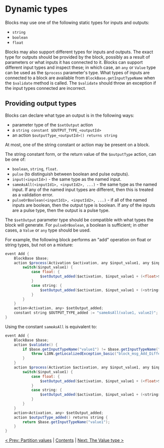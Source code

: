 # Dynamic types

Blocks may use one of the following static types for inputs and outputs:

* `string`
* `boolean`
* `float`

Blocks may also support different types for inputs and outputs. The exact type for outputs should be provided by the block, possibly as a result of parameters or what inputs it has connected to it. Blocks can support different input types and inspect these; in which case, an `any` or `Value` type can be used as the `$process` parameter's type. What types of inputs are connected to a block are available from `BlockBase.getInputTypeName` when the `$validate` method is called. The `$validate` should throw an exception if the input types connected are incorrect.

## Providing output types

Blocks can declare what type an output is in the following ways:

* parameter type of the `$setOutput` action
* a `string constant $OUTPUT_TYPE_<outputId>`
* an action `$outputType_<outputId>() returns string`

At most, one of the string constant or action may be present on a block.

The string constant form, or the return value of the `$outputType` action, can be one of:

* `boolean`, `string`, `float`.
* `pulse` (to distinguish between boolean and pulse outputs).
* `input(<inputId>)` - the same type as the named input.
* `sameAsAll(<inputId1>, <inputId2>, ...)` - the same type as the named input. If any of the named input types are different, then this is treated as a validation error.
* `pulseOrBoolean(<inputId1>, <inputId2>, ...)` - if all of the named inputs are boolean, then the output type is boolean. If any of the inputs are a pulse type, then the output is a pulse type.

The `$setOutput` parameter type should be compatible with what types the block will generate. For `pulseOrBoolean`, a boolean is sufficient; in other cases, a `Value` or `any` type should be used.

For example, the following block performs an "add" operation on float or string types, but not on a mixture:

```Java
event Add {
    BlockBase $base;
    action $process(Activation $activation, any $input_value1, any $input_value2) {
        switch($input_value1) {
            case float: {
                $setOutput_added($activation, $input_value1 + (<float>$input_value2));
            }
            case string: {
                $setOutput_added($activation, $input_value1 + (<string>$input_value2));
            }
        }
    }
    action<Activation, any> $setOutput_added;
    constant string $OUTPUT_TYPE_added := "sameAsAll(value1, value2)";
}
```

Using the constant `sameAsAll` is equivalent to:

```Java
event Add {
    BlockBase $base;
    action $validate() {
        if $base.getInputTypeName("value1") != $base.getInputTypeName("value2") {
            throw L10N.getLocalizedException_basic("block_msg_Add_DifferentTypes");
        }
    }
    action $process(Activation $activation, any $input_value1, any $input_value2) {
        switch($input_value1) {
            case float: {
                $setOutput_added($activation, $input_value1 + (<float>$input_value2));
            }
            case string: {
                $setOutput_added($activation, $input_value1 + (<string>$input_value2));
            }
        }
    }
    action<Activation, any> $setOutput_added;
    action $outputType_added() returns string {
        return $base.getInputTypeName("value1");
    }
}
```


[< Prev: Partition values](070-Partitions.md) | [Contents](000-contents.md) | [Next: The Value type >](090-ValueType.md) 
